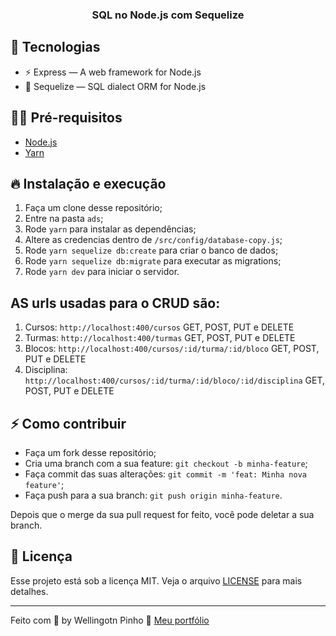 <h3 align="center">
  SQL no Node.js com Sequelize
</h3>

## 🚀 Tecnologias

- ⚡ Express — A web framework for Node.js
- 💾 Sequelize — SQL dialect ORM for Node.js

## ✋🏻 Pré-requisitos

- [Node.js](https://nodejs.org/en/)
- [Yarn](https://yarnpkg.com/pt-BR/docs/install)

## 🔥 Instalação e execução

1. Faça um clone desse repositório;
2. Entre na pasta `ads`;
3. Rode `yarn` para instalar as dependências;
4. Altere as credencias dentro de `/src/config/database-copy.js`;
5. Rode `yarn sequelize db:create` para criar o banco de dados;
6. Rode `yarn sequelize db:migrate` para executar as migrations;
7. Rode `yarn dev` para iniciar o servidor.

## AS urls usadas para o CRUD são:
1. Cursos: ``` http://localhost:400/cursos ``` GET, POST, PUT e DELETE
2. Turmas: ``` http://localhost:400/turmas ``` GET, POST, PUT e DELETE
3. Blocos: ``` http://localhost:400/cursos/:id/turma/:id/bloco ``` GET, POST, PUT e DELETE
4. Disciplina: ``` http://localhost:400/cursos/:id/turma/:id/bloco/:id/disciplina ``` GET, POST, PUT e DELETE


## ⚡️ Como contribuir

- Faça um fork desse repositório;
- Cria uma branch com a sua feature: `git checkout -b minha-feature`;
- Faça commit das suas alterações: `git commit -m 'feat: Minha nova feature'`;
- Faça push para a sua branch: `git push origin minha-feature`.

Depois que o merge da sua pull request for feito, você pode deletar a sua branch.

## 📝 Licença

Esse projeto está sob a licença MIT. Veja o arquivo [LICENSE](LICENSE.md) para mais detalhes.

---

Feito com 💖 by Wellingotn Pinho 👋 [Meu portfólio](https://wellpinho.com.br)
